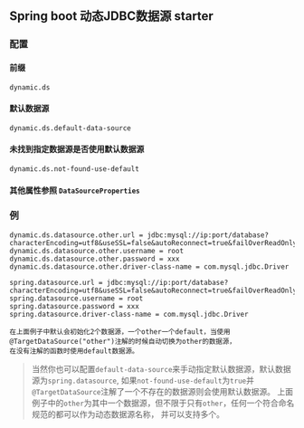 ## Spring boot 动态JDBC数据源 starter

### 配置
#### 前缀
    dynamic.ds
#### 默认数据源
    dynamic.ds.default-data-source
#### 未找到指定数据源是否使用默认数据源
    dynamic.ds.not-found-use-default
#### 其他属性参照 `DataSourceProperties`

### 例
    dynamic.ds.datasource.other.url = jdbc:mysql://ip:port/database?characterEncoding=utf8&useSSL=false&autoReconnect=true&failOverReadOnly=false&allowMultiQueries=true
    dynamic.ds.datasource.other.username = root
    dynamic.ds.datasource.other.password = xxx
    dynamic.ds.datasource.other.driver-class-name = com.mysql.jdbc.Driver
    
    spring.datasource.url = jdbc:mysql://ip:port/database?characterEncoding=utf8&useSSL=false&autoReconnect=true&failOverReadOnly=false&allowMultiQueries=true 
    spring.datasource.username = root
    spring.datasource.password = xxx
    spring.datasource.driver-class-name = com.mysql.jdbc.Driver
    
    在上面例子中默认会初始化2个数据源，一个other一个default，当使用@TargetDataSource("other")注解的时候自动切换为other的数据源，
    在没有注解的函数时使用default数据源。
    
> 当然你也可以配置`default-data-source`来手动指定默认数据源，默认数据源为`spring.datasource`,
    如果`not-found-use-default`为`true`并`@TargetDataSource`注解了一个不存在的数据源则会使用默认数据源。
    上面例子中的`other`为其中一个数据源，但不限于只有`other`，任何一个符合命名规范的都可以作为动态数据源名称，
    并可以支持多个。
